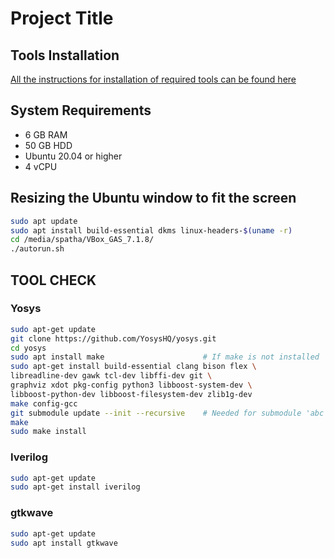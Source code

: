 # Project Title

## Tools Installation

[All the instructions for installation of required tools can be found here](link)

## System Requirements

- 6 GB RAM
- 50 GB HDD
- Ubuntu 20.04 or higher
- 4 vCPU

## Resizing the Ubuntu window to fit the screen

```bash
sudo apt update
sudo apt install build-essential dkms linux-headers-$(uname -r)
cd /media/spatha/VBox_GAS_7.1.8/
./autorun.sh
```

## TOOL CHECK

### Yosys

```bash
sudo apt-get update
git clone https://github.com/YosysHQ/yosys.git
cd yosys
sudo apt install make                      # If make is not installed
sudo apt-get install build-essential clang bison flex \
libreadline-dev gawk tcl-dev libffi-dev git \
graphviz xdot pkg-config python3 libboost-system-dev \
libboost-python-dev libboost-filesystem-dev zlib1g-dev
make config-gcc
git submodule update --init --recursive    # Needed for submodule 'abc'
make
sudo make install
```

### Iverilog

```bash
sudo apt-get update
sudo apt-get install iverilog
```

### gtkwave

```bash
sudo apt-get update
sudo apt install gtkwave
```
